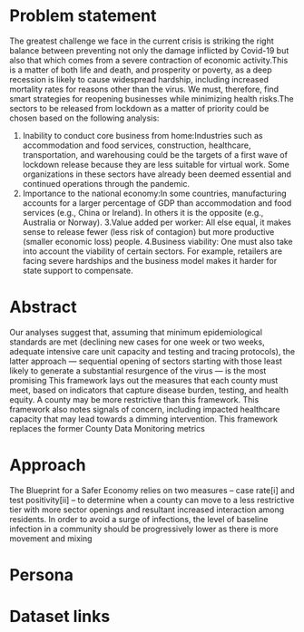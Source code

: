 # Problem statement

The greatest challenge we face in the current crisis is striking the right balance between preventing not only the damage inflicted by Covid-19 but also that which comes from a severe contraction of economic activity.This is a matter of both life and death, and prosperity or poverty, as a deep recession is likely to cause widespread hardship, including increased mortality rates for reasons other than the virus. We must, therefore, find smart strategies for reopening businesses while minimizing health risks.The sectors to be released from lockdown as a matter of priority could be chosen based on the following analysis:
 1. Inability to conduct core business from home:Industries such as accommodation and food services, construction, healthcare, transportation, and warehousing could be the targets of a first wave of lockdown release because they are less suitable for virtual work. Some organizations in these sectors have already been deemed essential and continued operations through the pandemic.
 2. Importance to the national economy:In some countries, manufacturing accounts for a larger percentage of GDP than accommodation and food services (e.g., China or Ireland). In others it is the opposite (e.g., Australia or Norway).
 3.Value added per worker: All else equal, it makes sense to release fewer (less risk of contagion) but more productive (smaller economic loss) people.
 4.Business viability: One must also take into account the viability of certain sectors. For example, retailers are facing severe hardships and the business model makes it harder for state support to compensate.

# Abstract

Our analyses suggest that, assuming that minimum epidemiological standards are met (declining new cases for one week or two weeks, adequate intensive care unit capacity and testing and tracing protocols), the latter approach — sequential opening of sectors starting with those least likely to generate a substantial resurgence of the virus — is the most promising
This framework lays out the measures that each county must meet, based on indicators that capture disease burden, testing, and health equity. A county may be more restrictive than this framework. This framework also notes signals of concern, including impacted healthcare capacity that may lead towards a dimming intervention. This framework replaces the former County Data Monitoring metrics

# Approach
The Blueprint for a Safer Economy relies on two measures – case rate[i] and test positivity[ii] – to determine when a county can move to a less restrictive tier with more sector openings and resultant increased interaction among residents.  In order to avoid a surge of infections, the level of baseline infection in a community should be progressively lower as there is more movement and mixing

# Persona

# Dataset links
